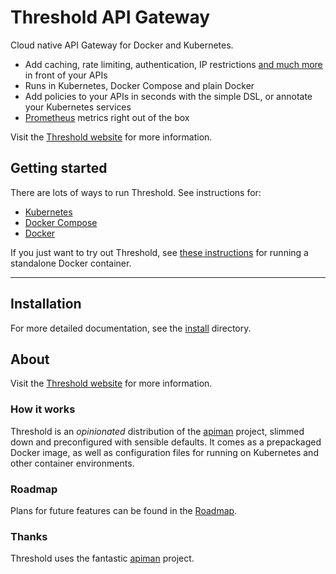 # Threshold API Gateway

Cloud native API Gateway for Docker and Kubernetes.

* Add caching, rate limiting, authentication, IP restrictions [and much more](docs/policies.md) in front of your APIs
* Runs in Kubernetes, Docker Compose and plain Docker
* Add policies to your APIs in seconds with the simple DSL, or annotate your Kubernetes services
* [Prometheus](https://prometheus.io) metrics right out of the box

Visit the [Threshold website](https://www.threshold.cloud) for more information.

## Getting started

There are lots of ways to run Threshold. See instructions for:

* [Kubernetes](docs/kubernetes/tutorial.md)
* [Docker Compose](docs/docker/docker-compose.md)
* [Docker](docs/docker/docker.md)

If you just want to try out Threshold, see [these instructions](docs/getting-started.md) for running a standalone Docker container. 

---

## Installation

For more detailed documentation, see the [install](docs/install) directory.

## About

Visit the [Threshold website](https://www.threshold.cloud) for more information.

### How it works

Threshold is an _opinionated_ distribution of the [apiman](https://apiman.io) project, slimmed down and preconfigured with sensible defaults. It comes as a prepackaged Docker image, as well as configuration files for running on Kubernetes and other container environments.

### Roadmap

Plans for future features can be found in the [Roadmap](docs/roadmap.md).

### Thanks

Threshold uses the fantastic [apiman](https://apiman.io) project.
